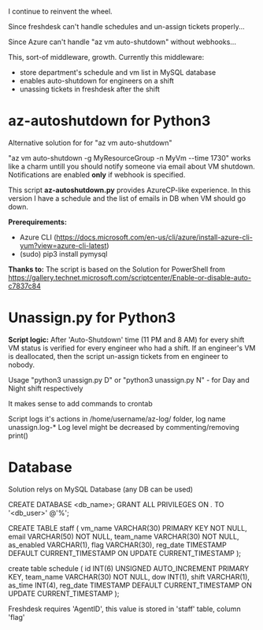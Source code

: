 I continue to reinvent the wheel.

Since freshdesk can't handle schedules and un-assign tickets properly...

Since Azure can't handle "az vm auto-shutdown" without webhooks...

This, sort-of middleware, growth.
Currently this middleware:
- store department's schedule and vm list in MySQL database
- enables auto-shutdown for engineers on a shift
- unassing tickets in freshdesk after the shift


# az-autoshutdown for Python3
Alternative solution for for "az vm auto-shutdown"

"az vm auto-shutdown -g MyResourceGroup -n MyVm --time 1730" works like a charm untill you should notify someone via email about VM shutdown. Notifications are enabled **only** if webhook is specified.

This script **az-autoshutdown.py** provides AzureCP-like experience. In this version I have a schedule and the list of emails in DB when VM should go down.

**Prerequirements:**
- Azure CLI (https://docs.microsoft.com/en-us/cli/azure/install-azure-cli-yum?view=azure-cli-latest)
- (sudo) pip3 install pymysql

**Thanks to:**
The script is based on the Solution for PowerShell from https://gallery.technet.microsoft.com/scriptcenter/Enable-or-disable-auto-c7837c84


# Unassign.py for Python3
**Script logic:** After 'Auto-Shutdown' time (11 PM and 8 AM) for every shift VM status is verified for every engineer who had a shift. If an engineer's VM is deallocated, then the script un-assign tickets from en engineer to nobody.

Usage "python3 unassign.py D" or "python3 unassign.py N" - for Day and Night shift respectively

It makes sense to add commands to crontab

Script logs it's actions in /home/username/az-log/ folder, log name unassign.log-*
Log level might be decreased by commenting/removing print()


# Database
Solution relys on MySQL Database (any DB can be used)

CREATE DATABASE <db_name>;
GRANT ALL PRIVILEGES ON *.* TO '<db_user>' @'%';
 
CREATE TABLE staff (
vm_name VARCHAR(30) PRIMARY KEY NOT NULL,
email VARCHAR(50) NOT NULL,
team_name VARCHAR(30) NOT NULL,
as_enabled VARCHAR(1),
flag VARCHAR(30),
reg_date TIMESTAMP DEFAULT CURRENT_TIMESTAMP ON UPDATE CURRENT_TIMESTAMP
);
 
create table schedule (
id INT(6) UNSIGNED AUTO_INCREMENT PRIMARY KEY,
team_name VARCHAR(30) NOT NULL,
dow INT(1),
shift VARCHAR(1),
as_time INT(4),
reg_date TIMESTAMP DEFAULT CURRENT_TIMESTAMP ON UPDATE CURRENT_TIMESTAMP
);

Freshdesk requires 'AgentID', this value is stored in 'staff' table, column 'flag'
